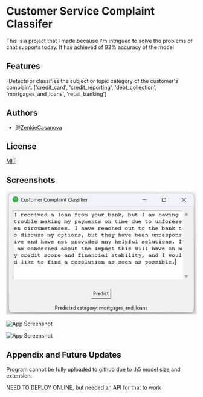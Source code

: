 
# Customer Service Complaint Classifer

This is a project that I made because I'm intrigued to solve the problems of chat supports today. It has achieved of 93% accuracy of the model



## Features

-Detects or classifies the subject or topic category of the customer's complaint. 
['credit_card',
'credit_reporting',
'debt_collection',
'mortgages_and_loans',
'retail_banking']



## Authors

- [@ZenkieCasanova](https://github.com/ZenkieCasanova)


## License

[MIT](https://choosealicense.com/licenses/mit/)


## Screenshots

![App Screenshot](Screenshot.png)

![App Screenshot](https://via.placeholder.com/468x300?text=App+Screenshot+Here)

![App Screenshot](https://via.placeholder.com/468x300?text=App+Screenshot+Here)

## Appendix and Future Updates

Program cannot be fully uploaded to github due to .h5 model size and extension.

NEED TO DEPLOY ONLINE, but needed an API for that to work


